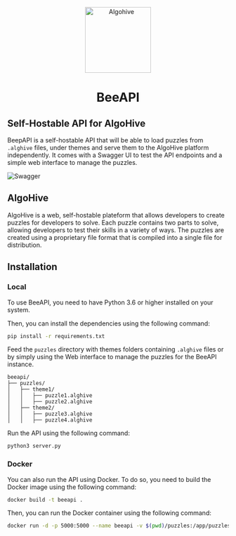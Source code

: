 <p align="center">
  <img width="150px" src="https://raw.githubusercontent.com/AlgoHive-Coding-Puzzles/Ressources/refs/heads/main/images/beeapi-logo.png" title="Algohive">
</p>

<h1 align="center">BeeAPI</h1>

## Self-Hostable API for AlgoHive

BeepAPI is a self-hostable API that will be able to load puzzles from `.alghive` files, under themes and serve them to the AlgoHive platform independently. It comes with a Swagger UI to test the API endpoints and a simple web interface to manage the puzzles.

![Swagger](img/swagger.png)

## AlgoHive

AlgoHive is a web, self-hostable plateform that allows developers to create puzzles for developers to solve. Each puzzle contains two parts to solve, allowing developers to test their skills in a variety of ways. The puzzles are created using a proprietary file format that is compiled into a single file for distribution.

## Installation

### Local

To use BeeAPI, you need to have Python 3.6 or higher installed on your system.

Then, you can install the dependencies using the following command:

```bash
pip install -r requirements.txt
```

Feed the `puzzles` directory with themes folders containing `.alghive` files or by simply using the Web interface to manage the puzzles for the BeeAPI instance.

```
beeapi/
├── puzzles/
│   ├── theme1/
│   │   ├── puzzle1.alghive
│   │   ├── puzzle2.alghive
│   ├── theme2/
│   │   ├── puzzle3.alghive
│   │   ├── puzzle4.alghive
```

Run the API using the following command:

```bash
python3 server.py
```

### Docker

You can also run the API using Docker. To do so, you need to build the Docker image using the following command:

```bash
docker build -t beeapi .
```

Then, you can run the Docker container using the following command:

```bash
docker run -d -p 5000:5000 --name beeapi -v $(pwd)/puzzles:/app/puzzles beeapi
```
